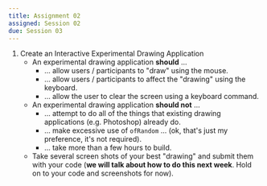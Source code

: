 ```yaml
---
title: Assignment 02
assigned: Session 02
due: Session 03
---
```


1. Create an Interactive Experimental Drawing Application
    - An experimental drawing application **should** ...
      - ... allow users / participants to "draw" using the mouse.
      - ... allow users / participants to affect the "drawing" using the keyboard.
      - ... allow the user to clear the screen using a keyboard command.
    - An experimental drawing application **should not** ...
      - ... attempt to do all of the things that existing drawing applications (e.g. Photoshop) already do.
      - ... make excessive use of `ofRandom` ... (ok, that's just my preference, it's not required).
      - ... take more than a few hours to build.
    - Take several screen shots of your best "drawing" and submit them with your code (**we will talk about how to do this next week**. Hold on to your code and screenshots for now).
